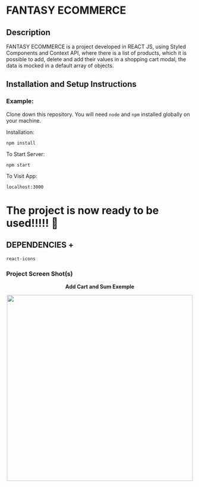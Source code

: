 

# FANTASY ECOMMERCE

## **Description**

FANTASY ECOMMERCE is a project developed in REACT JS, using Styled Components and Context API, where there is a list of products, which it is possible to add, delete and add their values ​​in a shopping cart modal, the data is mocked in a default array of objects.

## **Installation and Setup Instructions**

### **Example:**

Clone down this repository. You will need `node` and `npm` installed globally on your machine.

Installation:

`npm install`

To Start Server:

`npm start`

To Visit App:

`localhost:3000`

# The project is now ready to be used!!!!!  🚀 #

## DEPENDENCIES +

`react-icons`

### **Project Screen Shot(s)**

<div align="center">
    <p><strong>Add Cart and Sum Exemple</strong></p>
    <img width="500" src="public/assets/ecommerce-example.gif">
</div>
